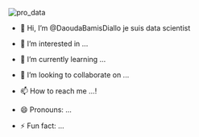 ![pro_data](https://github.com/DaoudaBamisDiallo/DaoudaBamisDiallo/assets/173326100/4b4868a0-ae5b-453c-9eb3-017eadc72710)
- 👋 Hi, I’m @DaoudaBamisDiallo je suis data scientist
- 👀 I’m interested in ...
- 🌱 I’m currently learning ...
- 💞️ I’m looking to collaborate on ...
- 📫 How to reach me ...!

- 😄 Pronouns: ...
- ⚡ Fun fact: ...

<!---
DaoudaBamisDiallo/DaoudaBamisDiallo is a ✨ special ✨ repository because its `README.md` (this file) appears on your GitHub profile.
You can click the Preview link to take a look at your changes.
--->
